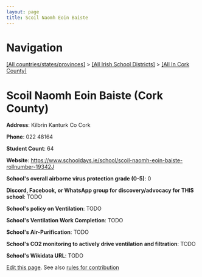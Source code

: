 ```yaml
---
layout: page
title: Scoil Naomh Eoin Baiste
---
```

# Navigation

[[All countries/states/provinces]](../../..) > [[All Irish School Districts]](../..) > [[All In Cork County]](..)

# Scoil Naomh Eoin Baiste (Cork County)

**Address**: Kilbrin Kanturk Co Cork

**Phone**: 022 48164

**Student Count**: 64

**Website**: <https://www.schooldays.ie/school/scoil-naomh-eoin-baiste-rollnumber-19342J>

**School's overall airborne virus protection grade (0-5)**: 0

**Discord, Facebook, or WhatsApp group for discovery/advocacy for THIS school**: TODO

**School's policy on Ventilation**: TODO

**School's Ventilation Work Completion**: TODO

**School's Air-Purification**: TODO

**School's CO2 monitoring to actively drive ventilation and filtration**: TODO

**School's Wikidata URL**: TODO


[Edit this page](https://github.com/ventilate-schools/Ireland/edit/main/./Cork_County/Scoil_Naomh_Eoin_Baiste.md). See also [rules for contribution](../../../contribution-rules/)